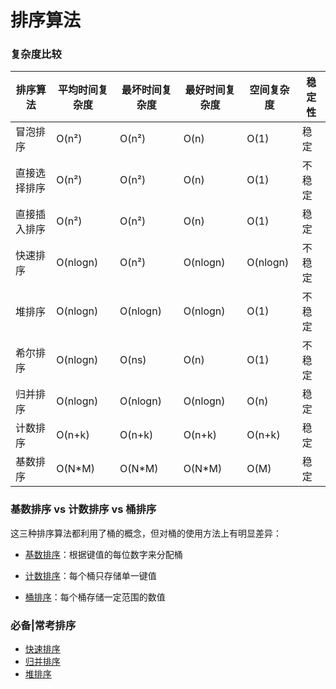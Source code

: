 # 排序算法

### 复杂度比较

| **排序算法** | **平均时间复杂度** | **最坏时间复杂度** | **最好时间复杂度** | **空间复杂度** | **稳定性** |
| ------------ | ------------------ | ------------------ | ------------------ | -------------- | ---------- |
| 冒泡排序     | O(n²)              | O(n²)              | O(n)               | O(1)           | 稳定       |
| 直接选择排序 | O(n²)              | O(n²)              | O(n)               | O(1)           | 不稳定     |
| 直接插入排序 | O(n²)              | O(n²)              | O(n)               | O(1)           | 稳定       |
| 快速排序     | O(nlogn)           | O(n²)              | O(nlogn)           | O(nlogn)       | 不稳定     |
| 堆排序       | O(nlogn)           | O(nlogn)           | O(nlogn)           | O(1)           | 不稳定     |
| 希尔排序     | O(nlogn)           | O(ns)              | O(n)               | O(1)           | 不稳定     |
| 归并排序     | O(nlogn)           | O(nlogn)           | O(nlogn)           | O(n)           | 稳定       |
| 计数排序     | O(n+k)             | O(n+k)             | O(n+k)             | O(n+k)         | 稳定       |
| 基数排序     | O(N*M)             | O(N*M)             | O(N*M)             | O(M)           | 稳定       |



### 基数排序 vs 计数排序 vs 桶排序

这三种排序算法都利用了桶的概念，但对桶的使用方法上有明显差异：

- [基数排序](RadixSort.java)：根据键值的每位数字来分配桶

- [计数排序](CountSort.java)：每个桶只存储单一键值

- [桶排序](BucketSort.java)：每个桶存储一定范围的数值



### 必备|常考排序

- [快速排序](NormalQuickSort.java)
- [归并排序](MergeSort.java)
- [堆排序](HeapSort.java)

